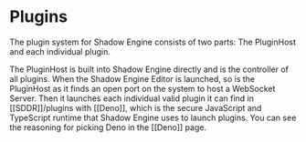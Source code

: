 # Plugins
The plugin system for Shadow Engine consists of two parts: The PluginHost and each individual plugin.

The PluginHost is built into Shadow Engine directly and is the controller of all plugins. When the Shadow Engine Editor is launched, so is the PluginHost as it finds an open port on the system to host a WebSocket Server. Then it launches each individual valid plugin it can find in [[SDDR]]/plugins with [[Deno]], which is the secure JavaScript and TypeScript runtime that Shadow Engine uses to launch plugins. You can see the reasoning for picking Deno in the [[Deno]] page.